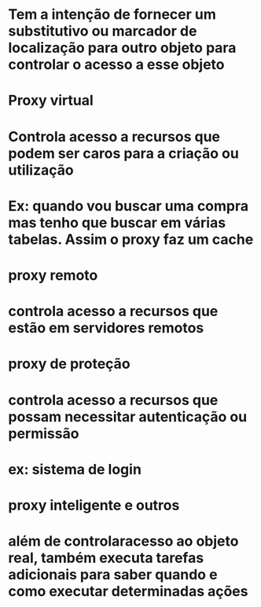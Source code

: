 # Tem a intenção de fornecer um substitutivo ou marcador de localização para outro objeto para controlar o acesso a esse objeto

# Proxy virtual
#   Controla acesso a recursos que podem ser caros para a criação ou utilização
#   Ex: quando vou buscar uma compra mas tenho que buscar em várias tabelas. Assim o proxy faz um cache
# proxy remoto
#   controla acesso a recursos que estão em servidores remotos
# proxy de proteção
#   controla acesso a recursos que possam necessitar autenticação ou permissão
#   ex: sistema de login
# proxy inteligente e outros
#   além de controlaracesso ao objeto real, também executa tarefas adicionais para saber quando e como executar determinadas ações
